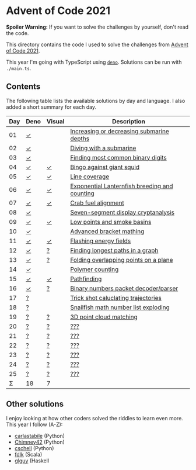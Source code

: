 Advent of Code 2021
===================

**Spoiler Warning:** If you want to solve the challenges by yourself, don't read the code.

This directory contains the code I used to solve the challenges from [Advent of Code 2021](http://adventofcode.com/2021).

This year I'm going with TypeScript using [`deno`](https://deno.land/). Solutions can be run with `./main.ts`.

Contents
--------

The following table lists the available solutions by day and language. I also
added a short summary for each day.

Day | Deno        | Visual     | Description
----|-------------|------------|-------------------------------------------------
01  | [✓][deno01] |            | [Increasing or decreasing submarine depths][aoc01]
02  | [✓][deno02] |            | [Diving with a submarine][aoc02]
03  | [✓][deno03] |            | [Finding most common binary digits][aoc03]
04  | [✓][deno04] | [✓][vis04] | [Bingo against giant squid][aoc04]
05  | [✓][deno05] | [✓][vis05] | [Line coverage][aoc05]
06  | [✓][deno06] | [✓][vis06] | [Exponential Lanternfish breeding and counting][aoc06]
07  | [✓][deno07] | [✓][vis07] | [Crab fuel alignment][aoc07]
08  | [✓][deno08] |            | [Seven-segment display cryptanalysis][aoc08]
09  | [✓][deno09] | [✓][vis09] | [Low points and smoke basins][aoc09]
10  | [✓][deno10] |            | [Advanced bracket mathing][aoc10]
11  | [✓][deno11] | [✓][vis11] | [Flashing energy fields][aoc11]
12  | [✓][deno12] | [?][vis12] | [Finding longest paths in a graph][aoc12]
13  | [✓][deno13] | [?][vis13] | [Folding overlapping points on a plane][aoc13]
14  | [✓][deno14] |            | [Polymer counting][aoc14]
15  | [✓][deno15] | [✓][vis15] | [Pathfinding][aoc15]
16  | [✓][deno16] | [?][vis16] | [Binary numbers packet decoder/parser][aoc16]
17  | [?][deno17] |            | [Trick shot caluclating trajectories][aoc17]
18  | [?][deno18] |            | [Snailfish math number list exploding][aoc18]
19  | [?][deno19] | [?][vis19] | [3D point cloud matching][aoc19]
20  | [?][deno20] | [?][vis20] | [???][aoc20]
21  | [?][deno21] | [?][vis21] | [???][aoc21]
22  | [?][deno22] | [?][vis22] | [???][aoc22]
23  | [?][deno23] | [?][vis23] | [???][aoc23]
24  | [?][deno24] | [?][vis24] | [???][aoc24]
25  | [?][deno25] | [?][vis25] | [???][aoc25]
Σ   |          18 |          7 |

Other solutions
---------------

I enjoy looking at how other coders solved the riddles to learn even more. This
year I follow (A-Z):

* [carlastabile](https://github.com/carlastabile/advent-of-code/tree/master/2021) (Python)
* [Chimney42](https://github.com/Chimney42/aoc-2021) (Python)
* [cschell](https://github.com/cschell/adventofcode/tree/master/2021) (Python)
* [fdlk](https://github.com/fdlk/advent-2021) (Scala)
* [glguy](https://github.com/glguy/advent2021) (Haskell

 [aoc01]: http://adventofcode.com/2020/day/1
 [aoc02]: http://adventofcode.com/2020/day/2
 [aoc03]: http://adventofcode.com/2020/day/3
 [aoc04]: http://adventofcode.com/2020/day/4
 [aoc05]: http://adventofcode.com/2020/day/5
 [aoc06]: http://adventofcode.com/2020/day/6
 [aoc07]: http://adventofcode.com/2020/day/7
 [aoc08]: http://adventofcode.com/2020/day/8
 [aoc09]: http://adventofcode.com/2020/day/9
 [aoc10]: http://adventofcode.com/2020/day/10
 [aoc11]: http://adventofcode.com/2020/day/11
 [aoc12]: http://adventofcode.com/2020/day/12
 [aoc13]: http://adventofcode.com/2020/day/13
 [aoc14]: http://adventofcode.com/2020/day/14
 [aoc15]: http://adventofcode.com/2020/day/15
 [aoc16]: http://adventofcode.com/2020/day/16
 [aoc17]: http://adventofcode.com/2020/day/17
 [aoc18]: http://adventofcode.com/2020/day/18
 [aoc19]: http://adventofcode.com/2020/day/19
 [aoc20]: http://adventofcode.com/2020/day/20
 [aoc21]: http://adventofcode.com/2020/day/21
 [aoc22]: http://adventofcode.com/2020/day/22
 [aoc23]: http://adventofcode.com/2020/day/23
 [aoc24]: http://adventofcode.com/2020/day/24
 [aoc25]: http://adventofcode.com/2020/day/25
 [deno01]: day01/main.ts
 [deno02]: day02/main.ts
 [deno03]: day03/main.ts
 [deno04]: day04/main.ts
 [deno05]: day05/main.ts
 [deno06]: day06/main.ts
 [deno07]: day07/main.ts
 [deno08]: day08/main.ts
 [deno09]: day09/main.ts
 [deno10]: day10/main.ts
 [deno11]: day11/main.ts
 [deno12]: day12/main.ts
 [deno13]: day13/main.ts
 [deno14]: day14/main.ts
 [deno15]: day15/main.ts
 [deno16]: day16/main.ts
 [deno17]: day17/main.ts
 [deno18]: day18/main.ts
 [deno19]: day18/main.ts
 [deno20]: day20/main.ts
 [deno21]: day21/main.ts
 [deno22]: day22/main.ts
 [deno23]: day23/main.ts
 [deno24]: day24/main.ts
 [deno25]: day25/main.ts
 [vis01]: day01/vis.ts
 [vis02]: day02/vis.ts
 [vis03]: day03/vis.ts
 [vis04]: day04/vis.ts
 [vis05]: day05/vis.ts
 [vis06]: day06/vis.ts
 [vis07]: day07/vis.ts
 [vis08]: day08/vis.ts
 [vis09]: day09/vis.ts
 [vis10]: day10/vis.ts
 [vis11]: day11/vis.ts
 [vis12]: day12/vis.ts
 [vis13]: day13/vis.ts
 [vis14]: day14/vis.ts
 [vis15]: day15/vis.ts
 [vis16]: day16/vis.ts
 [vis17]: day17/vis.ts
 [vis18]: day18/vis.ts
 [vis19]: day19/vis.ts
 [vis20]: day20/vis.ts
 [vis21]: day21/vis.ts
 [vis22]: day22/vis.ts
 [vis23]: day23/vis.ts
 [vis24]: day24/vis.ts
 [vis25]: day25/vis.ts
